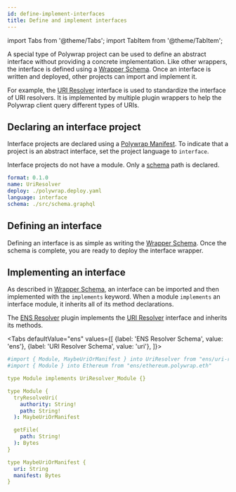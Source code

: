 ```yaml
---
id: define-implement-interfaces
title: Define and implement interfaces
---
```


import Tabs from '@theme/Tabs';
import TabItem from '@theme/TabItem';

A special type of Polywrap project can be used to define an abstract interface without providing a concrete implementation.
Like other wrappers, the interface is defined using a [Wrapper Schema](../wrapper-schema).
Once an interface is written and deployed, other projects can import and implement it.

For example, the [URI Resolver](https://github.com/polywrap/monorepo/tree/origin/packages/interfaces/uri-resolver) 
interface is used to standardize the interface of URI resolvers. 
It is implemented by multiple plugin wrappers to help the Polywrap client query different types of URIs.

## Declaring an interface project

Interface projects are declared using a [Polywrap Manifest](../create-wasm-wrappers/polywrap-manifest).
To indicate that a project is an abstract interface, set the project language to `interface`.

Interface projects do not have a module. Only a [schema](../wrapper-schema) path is declared.

```yaml
format: 0.1.0
name: UriResolver
deploy: ./polywrap.deploy.yaml
language: interface
schema: ./src/schema.graphql
```

## Defining an interface

Defining an interface is as simple as writing the [Wrapper Schema](../wrapper-schema). 
Once the schema is complete, you are ready to deploy the interface wrapper.

## Implementing an interface

As described in [Wrapper Schema](../wrapper-schema#interfaces), 
an interface can be imported and then implemented with the `implements` keyword. 
When a module `implements` an interface module, it inherits all of its method declarations.

The [ENS Resolver](https://github.com/polywrap/monorepo/tree/origin/packages/js/plugins/uri-resolvers/ens-resolver) plugin
implements the [URI Resolver](https://github.com/polywrap/monorepo/tree/origin/packages/interfaces/uri-resolver) interface
and inherits its methods.

<Tabs
defaultValue="ens"
values={[
{label: 'ENS Resolver Schema', value: 'ens'},
{label: 'URI Resolver Schema', value: 'uri'},
]}>
<TabItem value="ens">

```yaml
#import { Module, MaybeUriOrManifest } into UriResolver from "ens/uri-resolver.core.polywrap.eth"
#import { Module } into Ethereum from "ens/ethereum.polywrap.eth"

type Module implements UriResolver_Module {}
```

</TabItem>
<TabItem value="uri">

```yaml
type Module {
  tryResolveUri(
    authority: String!
    path: String!
  ): MaybeUriOrManifest

  getFile(
    path: String!
  ): Bytes
}

type MaybeUriOrManifest {
  uri: String
  manifest: Bytes
}
```

</TabItem>
</Tabs>
